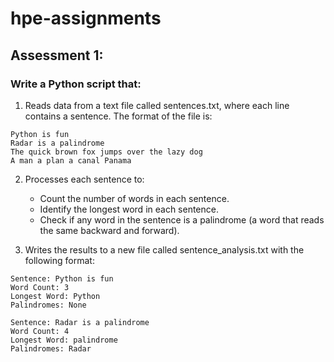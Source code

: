 # hpe-assignments

## Assessment 1:

### Write a Python script that:

1. Reads data from a text file called sentences.txt, where each line contains a sentence. The format of the file is:

```
Python is fun
Radar is a palindrome
The quick brown fox jumps over the lazy dog
A man a plan a canal Panama
```

2. Processes each sentence to:
   * Count the number of words in each sentence.
   * Identify the longest word in each sentence.
   * Check if any word in the sentence is a palindrome (a word that reads the same backward and forward).

3. Writes the results to a new file called sentence_analysis.txt with the following format:

```
Sentence: Python is fun
Word Count: 3
Longest Word: Python
Palindromes: None

Sentence: Radar is a palindrome
Word Count: 4
Longest Word: palindrome
Palindromes: Radar
```
